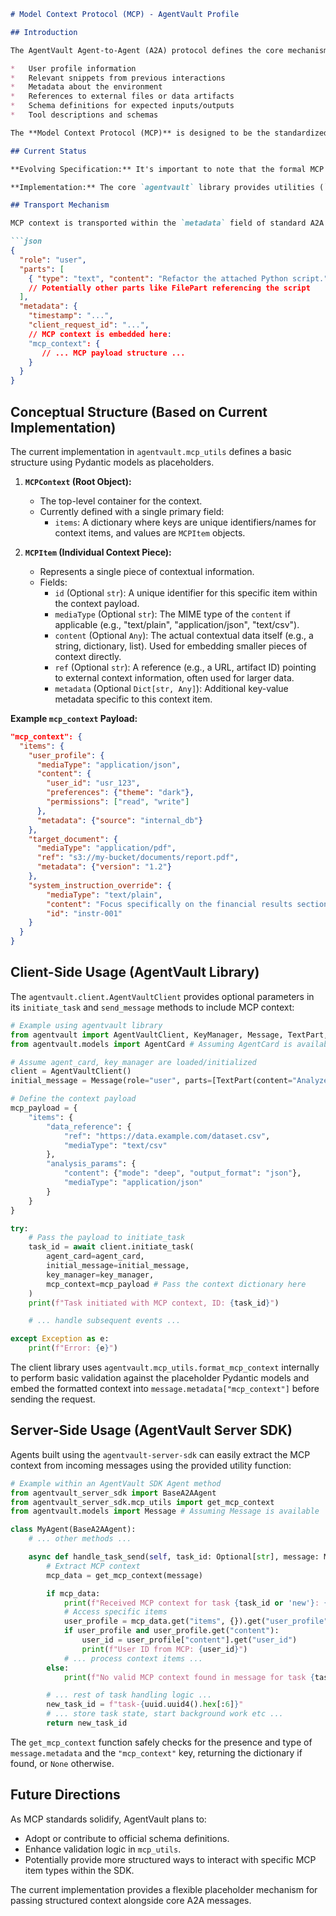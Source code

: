 ```markdown
# Model Context Protocol (MCP) - AgentVault Profile

## Introduction

The AgentVault Agent-to-Agent (A2A) protocol defines the core mechanisms for secure communication, task management, and event streaming between agents. However, many complex agent interactions require more than just the primary message content. Agents often need additional **context** to perform their tasks effectively. This could include:

*   User profile information
*   Relevant snippets from previous interactions
*   Metadata about the environment
*   References to external files or data artifacts
*   Schema definitions for expected inputs/outputs
*   Tool descriptions and schemas

The **Model Context Protocol (MCP)** is designed to be the standardized way to provide this richer context within the AgentVault ecosystem. It is *not* a separate transport protocol but rather a defined structure for embedding context *within* standard A2A messages.

## Current Status

**Evolving Specification:** It's important to note that the formal MCP specification is still evolving within the broader AI agent community. The implementation within AgentVault currently represents a **basic, conceptual profile** based on common needs observed during development.

**Implementation:** The core `agentvault` library provides utilities (`agentvault.mcp_utils`) for formatting and validating a basic MCP structure, and the `agentvault-server-sdk` provides helpers for extracting it on the agent side. Future versions of AgentVault will align with and potentially contribute to more formalized MCP standards as they emerge.

## Transport Mechanism

MCP context is transported within the `metadata` field of standard A2A `Message` objects (defined in `agentvault.models`). Specifically, the formatted MCP payload is expected under the key `"mcp_context"`.

```json
{
  "role": "user",
  "parts": [
    { "type": "text", "content": "Refactor the attached Python script." }
    // Potentially other parts like FilePart referencing the script
  ],
  "metadata": {
    "timestamp": "...",
    "client_request_id": "...",
    // MCP context is embedded here:
    "mcp_context": {
       // ... MCP payload structure ...
    }
  }
}
```

## Conceptual Structure (Based on Current Implementation)

The current implementation in `agentvault.mcp_utils` defines a basic structure using Pydantic models as placeholders.

1.  **`MCPContext` (Root Object):**
    *   The top-level container for the context.
    *   Currently defined with a single primary field:
        *   `items`: A dictionary where keys are unique identifiers/names for context items, and values are `MCPItem` objects.

2.  **`MCPItem` (Individual Context Piece):**
    *   Represents a single piece of contextual information.
    *   Fields:
        *   `id` (Optional `str`): A unique identifier for this specific item within the context payload.
        *   `mediaType` (Optional `str`): The MIME type of the `content` if applicable (e.g., "text/plain", "application/json", "text/csv").
        *   `content` (Optional `Any`): The actual contextual data itself (e.g., a string, dictionary, list). Used for embedding smaller pieces of context directly.
        *   `ref` (Optional `str`): A reference (e.g., a URL, artifact ID) pointing to external context information, often used for larger data.
        *   `metadata` (Optional `Dict[str, Any]`): Additional key-value metadata specific to this context item.

**Example `mcp_context` Payload:**

```json
"mcp_context": {
  "items": {
    "user_profile": {
      "mediaType": "application/json",
      "content": {
        "user_id": "usr_123",
        "preferences": {"theme": "dark"},
        "permissions": ["read", "write"]
      },
      "metadata": {"source": "internal_db"}
    },
    "target_document": {
      "mediaType": "application/pdf",
      "ref": "s3://my-bucket/documents/report.pdf",
      "metadata": {"version": "1.2"}
    },
    "system_instruction_override": {
        "mediaType": "text/plain",
        "content": "Focus specifically on the financial results section.",
        "id": "instr-001"
    }
  }
}
```

## Client-Side Usage (AgentVault Library)

The `agentvault.client.AgentVaultClient` provides optional parameters in its `initiate_task` and `send_message` methods to include MCP context:

```python
# Example using agentvault library
from agentvault import AgentVaultClient, KeyManager, Message, TextPart, agent_card_utils
from agentvault.models import AgentCard # Assuming AgentCard is available

# Assume agent_card, key_manager are loaded/initialized
client = AgentVaultClient()
initial_message = Message(role="user", parts=[TextPart(content="Analyze this data.")])

# Define the context payload
mcp_payload = {
    "items": {
        "data_reference": {
            "ref": "https://data.example.com/dataset.csv",
            "mediaType": "text/csv"
        },
        "analysis_params": {
            "content": {"mode": "deep", "output_format": "json"},
            "mediaType": "application/json"
        }
    }
}

try:
    # Pass the payload to initiate_task
    task_id = await client.initiate_task(
        agent_card=agent_card,
        initial_message=initial_message,
        key_manager=key_manager,
        mcp_context=mcp_payload # Pass the context dictionary here
    )
    print(f"Task initiated with MCP context, ID: {task_id}")

    # ... handle subsequent events ...

except Exception as e:
    print(f"Error: {e}")

```

The client library uses `agentvault.mcp_utils.format_mcp_context` internally to perform basic validation against the placeholder Pydantic models and embed the formatted context into `message.metadata["mcp_context"]` before sending the request.

## Server-Side Usage (AgentVault Server SDK)

Agents built using the `agentvault-server-sdk` can easily extract the MCP context from incoming messages using the provided utility function:

```python
# Example within an AgentVault SDK Agent method
from agentvault_server_sdk import BaseA2AAgent
from agentvault_server_sdk.mcp_utils import get_mcp_context
from agentvault.models import Message # Assuming Message is available

class MyAgent(BaseA2AAgent):
    # ... other methods ...

    async def handle_task_send(self, task_id: Optional[str], message: Message) -> str:
        # Extract MCP context
        mcp_data = get_mcp_context(message)

        if mcp_data:
            print(f"Received MCP context for task {task_id or 'new'}: {mcp_data}")
            # Access specific items
            user_profile = mcp_data.get("items", {}).get("user_profile")
            if user_profile and user_profile.get("content"):
                user_id = user_profile["content"].get("user_id")
                print(f"User ID from MCP: {user_id}")
            # ... process context items ...
        else:
            print(f"No valid MCP context found in message for task {task_id or 'new'}.")

        # ... rest of task handling logic ...
        new_task_id = f"task-{uuid.uuid4().hex[:6]}"
        # ... store task state, start background work etc ...
        return new_task_id

```

The `get_mcp_context` function safely checks for the presence and type of `message.metadata` and the `"mcp_context"` key, returning the dictionary if found, or `None` otherwise.

## Future Directions

As MCP standards solidify, AgentVault plans to:

*   Adopt or contribute to official schema definitions.
*   Enhance validation logic in `mcp_utils`.
*   Potentially provide more structured ways to interact with specific MCP item types within the SDK.

The current implementation provides a flexible placeholder mechanism for passing structured context alongside core A2A messages.
```
